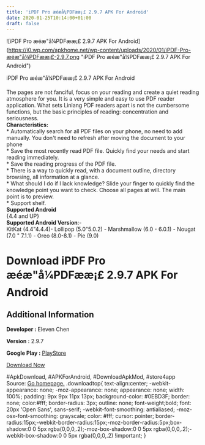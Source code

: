 ```yaml
---
title: 'iPDF Pro æéæå¼PDFææ¡£ 2.9.7 APK For Android'
date: 2020-01-25T10:14:00+01:00
draft: false
---
```


![iPDF Pro æéæ"å¼PDFææ¡£ 2.9.7 APK For Android](https://i0.wp.com/apkhome.net/wp-content/uploads/2020/01/iPDF-Pro-æéæ"å¼PDFææ¡£-2.9.7.png "iPDF Pro æéæ"å¼PDFææ¡£ 2.9.7 APK For Android")

  

iPDF Pro æéæ"å¼PDFææ¡£ 2.9.7 APK For Android

The pages are not fanciful, focus on your reading and create a quiet reading atmosphere for you. It is a very simple and easy to use PDF reader application. What sets Linlang PDF readers apart is not the cumbersome functions, but the basic principles of reading: concentration and seriousness.  
**Characteristics:**  
\* Automatically search for all PDF files on your phone, no need to add manually. You don't need to refresh after moving the document to your phone  
\* Save the most recently read PDF file. Quickly find your needs and start reading immediately.  
\* Save the reading progress of the PDF file.  
\* There is a way to quickly read, with a document outline, directory browsing, all information at a glance.  
\* What should I do if I lack knowledge? Slide your finger to quickly find the knowledge point you want to check. Choose all pages at will. The main point is to preview.  
\* Support shelf.  
**Supported Android**  
{4.4 and UP}  
**Supported Android Version**:-  
KitKat (4.4"4.4.4)- Lollipop (5.0"5.0.2) - Marshmallow (6.0 - 6.0.1) - Nougat (7.0 " 7.1.1) - Oreo (8.0-8.1) - Pie (9.0)

Download iPDF Pro æéæ"å¼PDFææ¡£ 2.9.7 APK For Android
=============================================================

Additional Information
----------------------

**Developer :** Eleven Chen

**Version :** 2.9.7

**Google Play :** [PlayStore](https://play.google.com/store/apps/details?id=io.github.skyhacker2.pdfpro&hl=en)

  

[Download Now](https://store4app.co/post/ipdf-pro-pdf-2-9-7-apk-for-android_1579940186)

  
#ApkDownload, #APKForAndroid, #DownloadApkMod, #store4app  
Source: [Go homepage.](https://store4app.co/post/ipdf-pro-pdf-2-9-7-apk-for-android_1579940186) .downloadtop{ text-align:center; -webkit-appearance: none; -moz-appearance: none; appearance: none; width: 100%; padding: 9px 9px 11px 13px; background-color: #0EBD3F; border: none; color:#fff; border-radius: 3px; outline: none; font-weight;bold; font: 20px 'Open Sans', sans-serif; -webkit-font-smoothing: antialiased; -moz-osx-font-smoothing: grayscale; color: #fff; cursor: pointer; border-radius:15px;-webkit-border-radius:15px;-moz-border-radius:5px;box-shadow:0 0 5px rgba(0,0,0,.2);-moz-box-shadow:0 0 5px rgba(0,0,0,.2);-webkit-box-shadow:0 0 5px rgba(0,0,0,.2) !important; }